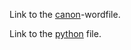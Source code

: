 
Link to the [canon](https://github.com/Arnebor/Assignments/blob/master/ECB-Canon-FinalVersion.docx)-wordfile.

Link to the [python](http://nbviewer.jupyter.org/github/U1247846/AEA1-2016-2017/blob/gh-pages/AEA1-2016-2017.ipynb) file.
